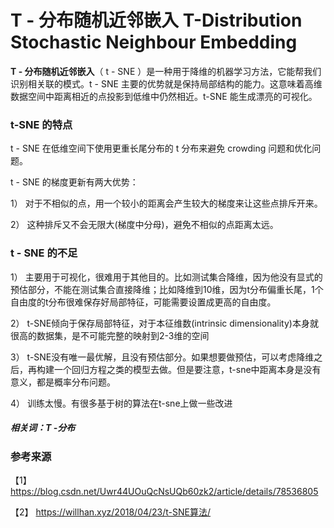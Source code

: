 # T - 分布随机近邻嵌入 T-Distribution Stochastic Neighbour Embedding

**T - 分布随机近邻嵌入**（ t - SNE ）是一种用于降维的机器学习方法，它能帮我们识别相关联的模式。t - SNE 主要的优势就是保持局部结构的能力。这意味着高维数据空间中距离相近的点投影到低维中仍然相近。t-SNE 能生成漂亮的可视化。

### t-SNE 的特点

t - SNE 在低维空间下使用更重长尾分布的 t 分布来避免 crowding 问题和优化问题。

t - SNE 的梯度更新有两大优势：

1） 对于不相似的点，用一个较小的距离会产生较大的梯度来让这些点排斥开来。

2） 这种排斥又不会无限大(梯度中分母)，避免不相似的点距离太远。


### t - SNE 的不足

1） 主要用于可视化，很难用于其他目的。比如测试集合降维，因为他没有显式的预估部分，不能在测试集合直接降维；比如降维到10维，因为t分布偏重长尾，1个自由度的t分布很难保存好局部特征，可能需要设置成更高的自由度。

2） t-SNE倾向于保存局部特征，对于本征维数(intrinsic dimensionality)本身就很高的数据集，是不可能完整的映射到2-3维的空间

3） t-SNE没有唯一最优解，且没有预估部分。如果想要做预估，可以考虑降维之后，再构建一个回归方程之类的模型去做。但是要注意，t-sne中距离本身是没有意义，都是概率分布问题。

4） 训练太慢。有很多基于树的算法在t-sne上做一些改进

##### 相关词：T -分布

### 参考来源

【1】  https://blog.csdn.net/Uwr44UOuQcNsUQb60zk2/article/details/78536805

【2】  https://willhan.xyz/2018/04/23/t-SNE算法/